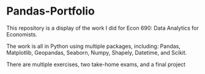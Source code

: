 # Pandas-Portfolio

This repository is a display of the work I did for Econ 690: Data Analytics for Economists.

The work is all in Python using multiple packages, including: Pandas, Matplotlib, Geopandas, Seaborn, Numpy, Shapely, Datetime, and Scikit.

There are multiple exercises, two take-home exams, and a final project

